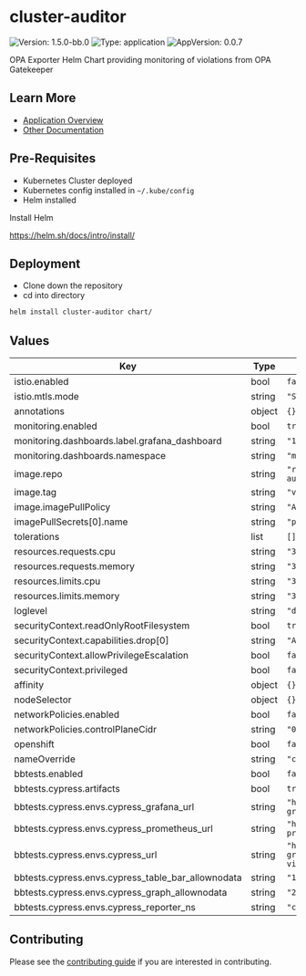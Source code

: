 # cluster-auditor

![Version: 1.5.0-bb.0](https://img.shields.io/badge/Version-1.5.0--bb.0-informational?style=flat-square) ![Type: application](https://img.shields.io/badge/Type-application-informational?style=flat-square) ![AppVersion: 0.0.7](https://img.shields.io/badge/AppVersion-0.0.7-informational?style=flat-square)

OPA Exporter Helm Chart providing monitoring of violations from OPA Gatekeeper

## Learn More
* [Application Overview](docs/overview.md)
* [Other Documentation](docs/)

## Pre-Requisites

* Kubernetes Cluster deployed
* Kubernetes config installed in `~/.kube/config`
* Helm installed

Install Helm

https://helm.sh/docs/intro/install/

## Deployment

* Clone down the repository
* cd into directory
```bash
helm install cluster-auditor chart/
```

## Values

| Key | Type | Default | Description |
|-----|------|---------|-------------|
| istio.enabled | bool | `false` |  |
| istio.mtls.mode | string | `"STRICT"` |  |
| annotations | object | `{}` |  |
| monitoring.enabled | bool | `true` |  |
| monitoring.dashboards.label.grafana_dashboard | string | `"1"` |  |
| monitoring.dashboards.namespace | string | `"monitoring"` |  |
| image.repo | string | `"registry1.dso.mil/ironbank/bigbang/cluster-auditor/opa-exporter"` |  |
| image.tag | string | `"v0.0.7"` |  |
| image.imagePullPolicy | string | `"Always"` |  |
| imagePullSecrets[0].name | string | `"private-registry"` |  |
| tolerations | list | `[]` |  |
| resources.requests.cpu | string | `"300m"` |  |
| resources.requests.memory | string | `"300Mi"` |  |
| resources.limits.cpu | string | `"300m"` |  |
| resources.limits.memory | string | `"300Mi"` |  |
| loglevel | string | `"debug"` |  |
| securityContext.readOnlyRootFilesystem | bool | `true` |  |
| securityContext.capabilities.drop[0] | string | `"ALL"` |  |
| securityContext.allowPrivilegeEscalation | bool | `false` |  |
| securityContext.privileged | bool | `false` |  |
| affinity | object | `{}` |  |
| nodeSelector | object | `{}` |  |
| networkPolicies.enabled | bool | `false` |  |
| networkPolicies.controlPlaneCidr | string | `"0.0.0.0/0"` |  |
| openshift | bool | `false` |  |
| nameOverride | string | `"cluster-auditor"` |  |
| bbtests.enabled | bool | `false` |  |
| bbtests.cypress.artifacts | bool | `true` |  |
| bbtests.cypress.envs.cypress_grafana_url | string | `"http://monitoring-grafana.monitoring.svc.cluster.local"` |  |
| bbtests.cypress.envs.cypress_prometheus_url | string | `"http://monitoring-kube-prometheus-prometheus.monitoring.svc.cluster.local:9090"` |  |
| bbtests.cypress.envs.cypress_url | string | `"http://monitoring-grafana.monitoring.svc.cluster.local/d/YBgRZG6Mz/opa-violations?orgId=1"` |  |
| bbtests.cypress.envs.cypress_table_bar_allownodata | string | `"1"` |  |
| bbtests.cypress.envs.cypress_graph_allownodata | string | `"2"` |  |
| bbtests.cypress.envs.cypress_reporter_ns | string | `"cluster-auditor"` |  |

## Contributing

Please see the [contributing guide](./CONTRIBUTING.md) if you are interested in contributing.
